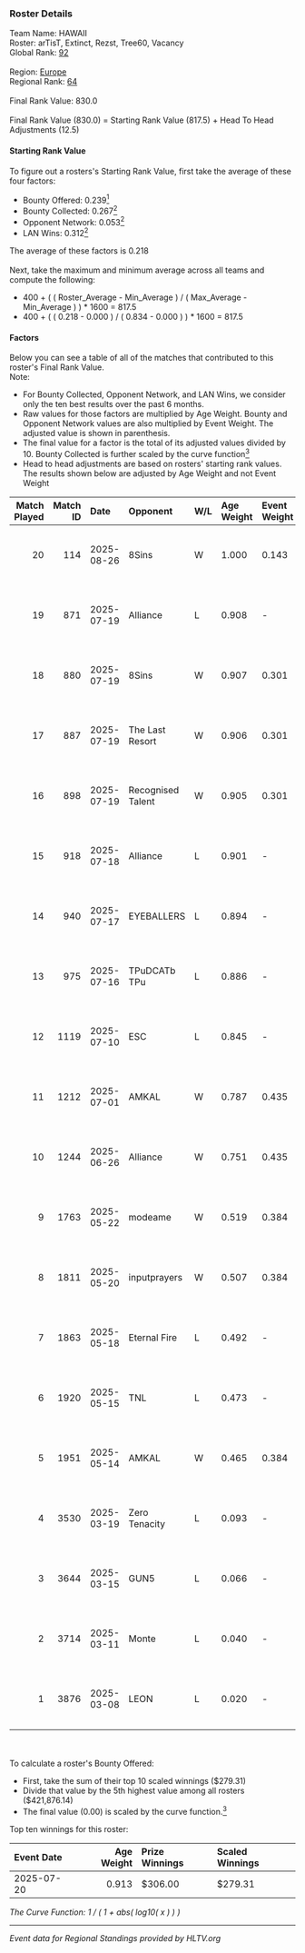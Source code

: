 ### Roster Details<br />
Team Name: HAWAII<br />
Roster: arTisT, Extinct, Rezst, Tree60, Vacancy<br />
Global Rank: [92](../../standings_global_2025_09_01.md)<br />
<br />
Region: [Europe]( ../../standings_europe_2025_09_01.md)<br />
Regional Rank: [64]( ../../standings_europe_2025_09_01.md)<br />
<br />
Final Rank Value:  830.0<br />
<br />
Final Rank Value (830.0) = Starting Rank Value (817.5) + Head To Head Adjustments (12.5)<br />

#### Starting Rank Value<br />
To figure out a rosters's Starting Rank Value, first take the average of these four factors:<br />
- Bounty Offered: 0.239[<sup>1</sup>](#table2)
- Bounty Collected: 0.267[<sup>2</sup>](#table1)
- Opponent Network: 0.053[<sup>2</sup>](#table1)
- LAN Wins: 0.312[<sup>2</sup>](#table1)

The average of these factors is 0.218<br />
<br />
Next, take the maximum and minimum average across all teams and compute the following:<br />
- 400 + ( ( Roster_Average - Min_Average ) / ( Max_Average - Min_Average ) ) * 1600 = 817.5
- 400 + ( ( 0.218 - 0.000 ) / ( 0.834 - 0.000 ) ) * 1600 = 817.5


#### Factors<br />
Below you can see a table of all of the matches that contributed to this roster's Final Rank Value.<br />
Note:<br />

- For Bounty Collected, Opponent Network, and LAN Wins, we consider only the ten best results over the past 6 months.
- Raw values for those factors are multiplied by Age Weight. Bounty and Opponent Network values are also multiplied by Event Weight. The adjusted value is shown in parenthesis.
- The final value for a factor is the total of its adjusted values divided by 10. Bounty Collected is further scaled by the curve function[<sup>3</sup>](#curveFunction)
- Head to head adjustments are based on rosters' starting rank values. The results shown below are adjusted by Age Weight and not Event Weight
<span id="table1"></span><br />


| Match Played | Match ID | Date       | Opponent          | W/L | Age Weight | Event Weight | Bounty Collected | Opponent Network | LAN Wins  | H2H Adj. | Roster                                     |
| -: | -: | :- | :- | :- | :- | :- | :- | :- | :- | -: | :- |
|           20 |      114 | 2025-08-26 | 8Sins             | W   | 1.000      | 0.143        | 0.000 (0.000)    | 0.096 (0.014)    | 0 (0.000) |     8.17 | arTisT, Extinct, nestee, Rezst, Vacancy    |
|           19 |      871 | 2025-07-19 | Alliance          | L   | 0.908      | -            | -                | -                | -         |    -6.34 | arTisT, Extinct, Rezst, Tree60, Vacancy    |
|           18 |      880 | 2025-07-19 | 8Sins             | W   | 0.907      | 0.301        | 0.000 (0.000)    | 0.096 (0.026)    | 1 (0.907) |     7.73 | arTisT, Extinct, Rezst, Tree60, Vacancy    |
|           17 |      887 | 2025-07-19 | The Last Resort   | W   | 0.906      | 0.301        | 0.000 (0.000)    | 0.122 (0.033)    | 1 (0.906) |    11.78 | arTisT, Extinct, Rezst, Tree60, Vacancy    |
|           16 |      898 | 2025-07-19 | Recognised Talent | W   | 0.905      | 0.301        | 0.000 (0.000)    | 0.000 (0.000)    | 1 (0.905) |     2.63 | arTisT, Extinct, Rezst, Tree60, Vacancy    |
|           15 |      918 | 2025-07-18 | Alliance          | L   | 0.901      | -            | -                | -                | -         |    -5.40 | arTisT, Extinct, Rezst, Tree60, Vacancy    |
|           14 |      940 | 2025-07-17 | EYEBALLERS        | L   | 0.894      | -            | -                | -                | -         |    -8.11 | arTisT, Extinct, MAGILA, shyyne, Vacancy   |
|           13 |      975 | 2025-07-16 | TPuDCATb TPu      | L   | 0.886      | -            | -                | -                | -         |   -13.89 | Extinct, Girafffe, Rezst, Tree60, Vacancy  |
|           12 |     1119 | 2025-07-10 | ESC               | L   | 0.845      | -            | -                | -                | -         |   -11.88 | arTisT, Extinct, Rezst, Tree60, Vacancy    |
|           11 |     1212 | 2025-07-01 | AMKAL             | W   | 0.787      | 0.435        | 0.004 (0.002)    | 0.275 (0.094)    | 0 (0.000) |     7.85 | arTisT, Extinct, Rezst, Tree60, Vacancy    |
|           10 |     1244 | 2025-06-26 | Alliance          | W   | 0.751      | 0.435        | 0.043 (0.014)    | 0.732 (0.239)    | 0 (0.000) |    18.99 | arTisT, Extinct, Girafffe, Tree60, Vacancy |
|            9 |     1763 | 2025-05-22 | modeame           | W   | 0.519      | 0.384        | 0.008 (0.002)    | 0.247 (0.049)    | 0 (0.000) |     5.55 | arTisT, Extinct, Rezst, Tree60, Vacancy    |
|            8 |     1811 | 2025-05-20 | inputprayers      | W   | 0.507      | 0.384        | 0.000 (0.000)    | 0.027 (0.005)    | 0 (0.000) |     2.60 | arTisT, Extinct, Rezst, Tree60, Vacancy    |
|            7 |     1863 | 2025-05-18 | Eternal Fire      | L   | 0.492      | -            | -                | -                | -         |    -8.18 | arTisT, Extinct, Rezst, Tree60, Vacancy    |
|            6 |     1920 | 2025-05-15 | TNL               | L   | 0.473      | -            | -                | -                | -         |    -2.00 | arTisT, Extinct, Rezst, Tree60, Vacancy    |
|            5 |     1951 | 2025-05-14 | AMKAL             | W   | 0.465      | 0.384        | 0.005 (0.001)    | 0.363 (0.065)    | 0 (0.000) |     6.29 | arTisT, Extinct, Rezst, Tree60, Vacancy    |
|            4 |     3530 | 2025-03-19 | Zero Tenacity     | L   | 0.093      | -            | -                | -                | -         |    -1.20 | arTisT, Extinct, Girafffe, Rezst, shyyne   |
|            3 |     3644 | 2025-03-15 | GUN5              | L   | 0.066      | -            | -                | -                | -         |    -0.72 | arTisT, Extinct, Girafffe, Tree60, Vacancy |
|            2 |     3714 | 2025-03-11 | Monte             | L   | 0.040      | -            | -                | -                | -         |    -0.86 | arTisT, Extinct, Girafffe, Tree60, Vacancy |
|            1 |     3876 | 2025-03-08 | LEON              | L   | 0.020      | -            | -                | -                | -         |    -0.55 | arTisT, Extinct, Girafffe, Tree60, Vacancy |

<br />
<span id="table2"></span><br />
To calculate a roster's Bounty Offered:<br />

- First, take the sum of their top 10 scaled winnings ($279.31)
- Divide that value by the 5th highest value among all rosters ($421,876.14)
- The final value (0.00) is scaled by the curve function.[<sup>3</sup>](#curveFunction)

Top ten winnings for this roster:<br />

| Event Date | Age Weight | Prize Winnings | Scaled Winnings |
| :- | -: | :- | :- |
| 2025-07-20 |      0.913 | $306.00        | $279.31         |


<span id="curveFunction"></span>_The Curve Function: 1 / ( 1 + abs( log10( x ) ) )_<br />

---
_Event data for Regional Standings provided by HLTV.org_<br />
